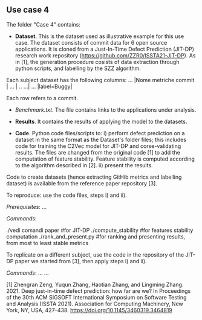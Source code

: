 ## Use case 4 

The folder "Case 4" contains: 
- **Dataset**. This is the dataset used as illustrative example for this use case. The dataset consists of commit data for 6 open source applications. It is cloned from a Just-In-Time Defect Prediction (JIT-DP) research work repository (https://github.com/ZZR0/ISSTA21-JIT-DP). As in [1], the generation procedure cosists of data extraction through python scripts, and labelling by the SZZ algorithm.

Each subject dataset has the following columns: 
 ... |Nome metriche commit | ...  | .. ...| ... |label=Buggy| 

Each row refers to a commit. 

- *Benchmark.txt*. The file contains links to the applications under analysis.  

- **Results**. It contains the results of applying the model to the datasets. 
 
- **Code**. Python code files/scripts to: i) perform defect prediction on a dataset in the same format as the Dataset's folder files; this includes code for training the C2Vec model for JIT-DP and corse-validating results. The files are changed from the original code [1] to add the computation of feature stability. Feature stability is computed according to the algorithm described in [2]. ii) present the results. 

Code to create datasets (hence extracting GitHib metrics and labelling dataset) is available from the reference paper repository [3].  

To reproduce:  use the code files, steps i) and ii). 

*Prerequisites*: 
...

*Commands*: 

./vedi comandi paper 			 #for JIT-DP
./compute_stability			 #for features stability computation 
./rank_and_present.py			 #for ranking and presenting results, from most to least stable metrics
 
To replicate on a different subject, use the code in the repository of the JIT-DP paper we started from [3], then apply steps i) and ii). 

*Commands*:
... 
...

[1] Zhengran Zeng, Yuqun Zhang, Haotian Zhang, and Lingming Zhang. 2021. Deep just-in-time defect prediction: how far are we? In Proceedings of the 30th ACM SIGSOFT International Symposium on Software Testing and Analysis (ISSTA 2021). Association for Computing Machinery, New York, NY, USA, 427–438. https://doi.org/10.1145/3460319.3464819


